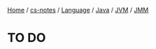 [Home](https://mengxianbin.github.io) /
[cs-notes](https://mengxianbin.github.io/cs-notes/content) /
[Language](https://mengxianbin.github.io/cs-notes/content/Language) /
[Java](https://mengxianbin.github.io/cs-notes/content/Language/Java) /
[JVM](https://mengxianbin.github.io/cs-notes/content/Language/Java/JVM) /
[JMM](https://mengxianbin.github.io/cs-notes/content/Language/Java/JVM/JMM)

# TO DO
